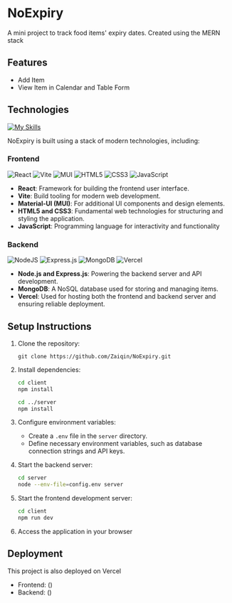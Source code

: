# NoExpiry

A mini project to track food items' expiry dates. Created using the MERN stack

## Features

- Add Item
- View Item in Calendar and Table Form

## Technologies
[![My Skills](https://skillicons.dev/icons?i=react,vite,tailwind,nodejs,express,mongodb,vercel,html,css,js,github&theme=dark)](https://skillicons.dev)

NoExpiry is built using a stack of modern technologies, including:

### Frontend

![React](https://img.shields.io/badge/react-%2320232a.svg?style=for-the-badge&logo=react&logoColor=%2361DAFB)
![Vite](https://img.shields.io/badge/vite-%23646CFF.svg?style=for-the-badge&logo=vite&logoColor=white)
![MUI](https://img.shields.io/badge/MUI-%230081CB.svg?style=for-the-badge&logo=mui&logoColor=white)
![HTML5](https://img.shields.io/badge/html5-%23E34F26.svg?style=for-the-badge&logo=html5&logoColor=white)
![CSS3](https://img.shields.io/badge/css3-%231572B6.svg?style=for-the-badge&logo=css3&logoColor=white)
![JavaScript](https://img.shields.io/badge/javascript-%23323330.svg?style=for-the-badge&logo=javascript&logoColor=%23F7DF1E)
- **React**: Framework for building the frontend user interface.
- **Vite**: Build tooling for modern web development.
- **Material-UI (MUI)**: For additional UI components and design elements.
- **HTML5 and CSS3**: Fundamental web technologies for structuring and styling the application.
- **JavaScript**: Programming language for interactivity and functionality

### Backend

![NodeJS](https://img.shields.io/badge/node.js-6DA55F?style=for-the-badge&logo=node.js&logoColor=white)
![Express.js](https://img.shields.io/badge/express.js-%23404d59.svg?style=for-the-badge&logo=express&logoColor=%2361DAFB)
![MongoDB](https://img.shields.io/badge/MongoDB-%234ea94b.svg?style=for-the-badge&logo=mongodb&logoColor=white)
![Vercel](https://img.shields.io/badge/Vercel-black?style=for-the-badge&logo=vercel)
- **Node.js and Express.js**: Powering the backend server and API development.
- **MongoDB**: A NoSQL database used for storing and managing items.
- **Vercel**: Used for hosting both the frontend and backend server and ensuring reliable deployment.

## Setup Instructions

1. Clone the repository:

   ```
   git clone https://github.com/Zaiqin/NoExpiry.git
   ```

2. Install dependencies:

   ```bash
   cd client
   npm install

   cd ../server
   npm install
   ```

3. Configure environment variables:

   - Create a `.env` file in the `server` directory.
   - Define necessary environment variables, such as database connection strings and API keys.

4. Start the backend server:

   ```bash
   cd server
   node --env-file=config.env server
   ```

5. Start the frontend development server:

   ```bash
   cd client
   npm run dev
   ```

5. Access the application in your browser

## Deployment

This project is also deployed on Vercel

- Frontend: ()
- Backend: ()
